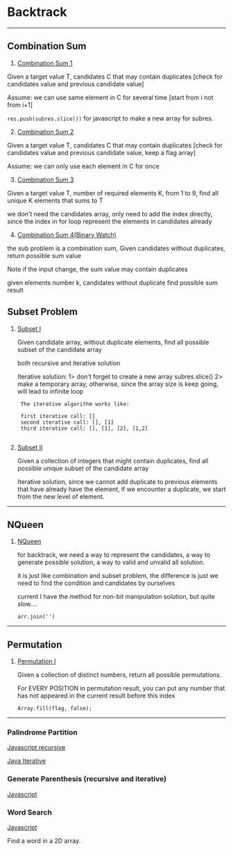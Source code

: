 # Backtrack
---

## Combination Sum 

1. [Combination Sum 1](./JS/combinationsum1.js)
  
  Given a target value T, candidates C that may contain duplicates [check for candidates value and previous candidate value]
  
  Assume: we can use same element in C for several time [start from i not from i+1]
  
  `res.push(subres.slice())` for javascript to make a new array for subres. 
  
2. [Combination Sum 2](./JS/combinationsum2.js)

  Given a target value T, candidates C that may contain duplicates [check for candidates value and previous candidate value, keep a flag array]
  
  Assume: we can only use each element in C for once
  
3. [Combination Sum 3](./JS/combinationsum3.js)

  Given a target value T, number of required elements K, from 1 to 9, find all unique K elements that sums to T 
  
  we don't need the candidates array, only need to add the index directly, since the index in for loop represent the elements in candidates already 

4. [Combination Sum 4(Binary Watch)](./JS/binarywatch.js)

  the sub problem is a combination sum, Given candidates without duplicates, return possible sum value
  
  Note if the input change, the sum value may contain duplicates
  
  given elements number k, 
	candidates without duplicate 
	find possible sum result 
	

## Subset Problem 

1. [Subset I](./JS/subset1.js)
   
   Given candidate array, without duplicate elements, find all possible subset of the candidate array 

   both recursive and iterative solution 

   Iterative solution: 
	1> don't forget to create a new array subres.slice()
	2> make a temporary array, otherwise, since the array size is keep going, will lead to infinite loop
	
   ```
   	The iterative algorithm works like:
	
	first iterative call: []
	second iterative call: [], [1]
	third iterative call: [], [1], [2], [1,2]
	
   ```
	
2. [Subset II](./JS/subset2.js)

   Given a collection of integers that might contain duplicates, find all possible unique subset of the candidate array

   Iterative solution, since we cannot add duplicate to previous elements that have already have the element, if we encounter a duplicate, we start from the new level of element. 
   
---

## NQueen

1. [NQueen](./JS/nqueue.js)
   
   for backtrack, we need a way to represent the candidates, a way to generate possible solution, a way to valid and unvalid all solution. 
   
   it is just like combination and subset problem, the difference is just we need to find the condition and candidates by ourselves
   
   current I have the method for non-bit manipulation solution, but quite slow.... 
   
   `arr.join('')`
   
---

## Permutation 

1. [Permutation I](./JS/permutations1.js)
	
	Given a collection of distinct numbers, return all possible permutations. 
	
	For EVERY POSITION in permutation result, you can put any number that has not appeared in the current result before this index 
	
	`Array.fill(flag, false);`

---

### Palindrome Partition

[Javascript recursive](./palindromepartition.js)

[Java Iterative](./PalindromePartition.java)

### Generate Parenthesis (recursive and iterative)

[Javascript](../String/generateparenthese.js)

### Word Search 

[Javascript](./wordsearch.js)

Find a word in a 2D array. 





